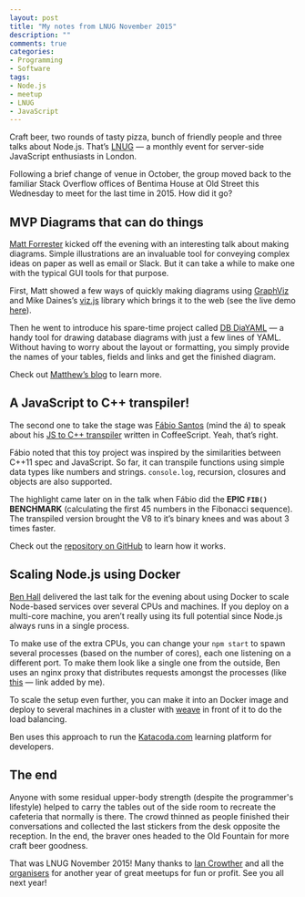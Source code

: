 ```yaml
---
layout: post
title: "My notes from LNUG November 2015"
description: ""
comments: true
categories:
- Programming
- Software
tags:
- Node.js
- meetup
- LNUG
- JavaScript
---
```


Craft beer, two rounds of tasty pizza, bunch of friendly people and three talks
about Node.js. That’s [LNUG](http://lnug.org/) — a monthly event for
server-side JavaScript enthusiasts in London.

Following a brief change of venue in October, the group moved back to the
familiar Stack Overflow offices of Bentima House at Old Street this Wednesday
to meet for the last time in 2015. How did it go?

## MVP Diagrams that can do things

[Matt Forrester](https://github.com/forbesmyester) kicked off the evening with
an interesting talk about making diagrams. Simple illustrations are an
invaluable tool for conveying complex ideas on paper as well as email or Slack.
But it can take a while to make one with the typical GUI tools for that purpose.

First, Matt showed a few ways of quickly making diagrams using
[GraphViz](http://www.graphviz.org/) and Mike Daines’s
[viz.js](https://github.com/mdaines/viz.js) library which brings it to the web
(see the live demo [here](http://mdaines.github.io/viz.js/)).

Then he went to introduce his spare-time project called [DB
DiaYAML](https://github.com/forbesmyester/db-diayaml) — a handy tool for
drawing database diagrams with just a few lines of YAML. Without having to
worry about the layout or formatting, you simply provide the names of your
tables, fields and links and get the finished diagram.

Check out [Matthew’s
blog](http://keyboardwritescode.blogspot.com/2015/07/weekend-project-db-diayaml.html)
to learn more.

## A JavaScript to C++ transpiler!

The second one to take the stage was
[Fábio Santos](https://twitter.com/fabiosantosart) (mind the á) to speak about
his [JS to C++ transpiler](https://github.com/fabiosantoscode/js2cpp) written
in CoffeeScript. Yeah, that’s right.

Fábio noted that this toy project was inspired by the similarities between
C++11 spec and JavaScript. So far, it can transpile functions using simple data
types like numbers and strings. `console.log`, recursion, closures and objects
are also supported.

The highlight came later on in the talk when Fábio did the **EPIC `FIB()`
BENCHMARK** (calculating the first 45 numbers in the Fibonacci sequence). The
transpiled version brought the V8 to it’s binary knees and was about 3 times
faster.

Check out the [repository on GitHub](https://github.com/fabiosantoscode/js2cpp)
to learn how it works.

## Scaling Node.js using Docker

[Ben Hall](https://twitter.com/Ben_Hall) delivered the last talk for the
evening about using Docker to scale Node-based services over several CPUs and
machines. If you deploy on a multi-core machine, you aren’t really using its
full potential since Node.js always runs in a single process.

To make use of the extra CPUs, you can change your `npm start` to spawn several
processes (based on the number of cores), each one listening on a different
port. To make them look like a single one from the outside, Ben uses an nginx
proxy that distributes requests amongst the processes (like
[this](https://serversforhackers.com/using-nginx-as-a-load-balancer) — link
added by me).

To scale the setup even further, you can make it into an Docker image and
deploy to several machines in a cluster with [weave](http://weave.works/) in
front of it to do the load balancing.

Ben uses this approach to run the [Katacoda.com](http://katacoda.com/) learning
platform for developers.

## The end

Anyone with some residual upper-body strength (despite the programmer's
lifestyle) helped to carry the tables out of the side room to recreate the
cafeteria that normally is there. The crowd thinned as people finished their
conversations and collected the last stickers from the desk opposite the
reception. In the end, the braver ones headed to the Old Fountain for more
craft beer goodness.

That was LNUG November 2015! Many thanks to [Ian Crowther](http://twitter.com/iancrowther)
and all the [organisers](https://github.com/orgs/lnug/people) for another year
of great meetups for fun or profit. See you all next year!
